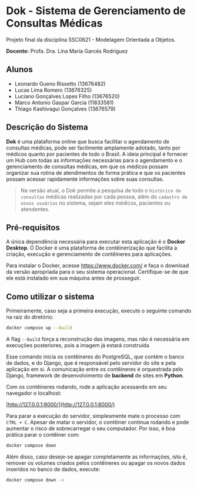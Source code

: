 # Dok - Sistema de Gerenciamento de Consultas Médicas
Projeto final da disciplina SSC0621 - Modelagem Orientada a Objetos.

**Docente:** Profa. Dra. Lina María Garcés Rodríguez

## Alunos 
- Leonardo Gueno Rissetto (13676482)
- Lucas Lima Romero (13676325)
- Luciano Gonçalves Lopes Filho (13676520)
- Marco Antonio Gaspar Garcia (11833581)
- Thiago Kashivagui Gonçalves (13676579)

## Descrição do Sistema
**Dok** é uma plataforma online que busca facilitar o agendamento de consultas médicas, pode ser facilmente amplamente adotado, tanto por médicos quanto por pacientes de todo o Brasil. A ideia principal é fornecer um Hub com todas as informações necessárias para o agendamento e o gerenciamento de consultas médicas, em que os médicos possam organizar sua rotina de atendimentos de forma prática e que os pacientes possam acessar rapidamente informações sobre suas consultas. 

> Na versão atual, o Dok permite a pesquisa de todo o ```histórico de consultas``` médicas realizadas por cada pessoa, além do ```cadastro de novos usuários``` no sistema, sejam eles médicos, pacientes ou atendentes.

## Pré-requisitos
A única dependência necessária para executar esta aplicação é o **Docker Desktop**. O Docker é uma plataforma de contêinerização que facilita a criação, execução e gerenciamento de contêineres para aplicações. 


Para instalar o Docker, acesse https://www.docker.com/ e faça o download da versão apropriada para o seu sistema operacional. Certifique-se de que ele está instalado em sua máquina antes de prosseguir.

## Como utilizar o sistema

Primeiramente, caso seja a primeira execução, execute o seguinte comando na raiz do diretório:
```bash
docker compose up --build
```
A flag ```--build``` força a reconstrução das imagens, mas não é necessária em execuções posteriores, pois a imagem já estará construída.

Esse comando inicia os contêineres do PostgreSQL, que contém o banco de dados, e do Django, que é responsável pelo servidor do site e pela aplicação em si. A comunicação entre os contêineres é orquestrada pelo Django, framework de desenvolvimento de **backend** de sites em **Python**. 

Com os contêineres rodando, rode a aplicação acessando em seu navegador o localhost:

[http://127.0.0.1:8000/](http://127.0.0.1:8000/)

Para parar a execução do servidor, simplesmente mate o processo com ```CTRL + C```. Apesar de matar o servidor, o contêiner continua rodando e pode aumentar o risco de sobrecarregar o seu computador. Por isso, é boa prática parar o contêiner com:

```bash
docker compose down
```

Além disso, caso deseje-se apagar completamente as informações, isto é, remover os volumes criados pelos contêineres ou apagar os novos dados inseridos no banco de dados, execute:

```bash
docker compose down -v
```